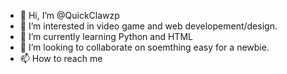 - 👋 Hi, I’m @QuickClawzp
- 👀 I’m interested in video game and web developement/design.
- 🌱 I’m currently learning Python and HTML
- 💞️ I’m looking to collaborate on soemthing easy for a newbie.
- 📫 How to reach me

<!---
QuickClawzp/QuickClawzp is a ✨ special ✨ repository because its `README.md` (this file) appears on your GitHub profile.
You can click the Preview link to take a look at your changes.
--->
